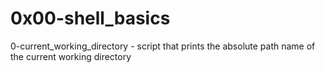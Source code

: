 # 0x00-shell_basics
0-current_working_directory - script that prints the absolute path name of the current working directory
